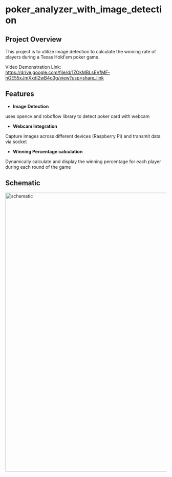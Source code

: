 # poker_analyzer_with_image_detection

## Project Overview

This project is to utilize image detection to calculate the winning rate of players during a Texas Hold'em poker game.

Video Demonstration Link: https://drive.google.com/file/d/1ZOkMBLsEVfMF-hGE55xJmXxdI2wB4o3g/view?usp=share_link

## Features
- **Image Detection**

uses opencv and roboflow library to detect poker card with webcam

- **Webcam Integration**

Capture images across different devices (Raspberry Pi) and transmit data via socket

- **Winning Percentage calculation**

Dynamically calculate and display the winning percentage for each player during each round of the game

## Schematic
<img width="870" alt="schematic" src="https://github.com/justin01010/poker_analyzer_with_image_detection/assets/90828505/982df182-8111-4b16-8fee-f00976dd56a3">

